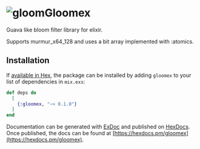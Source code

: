 # ![gloom](https://raw.githubusercontent.com/PokeAPI/sprites/master/sprites/pokemon/44.png)Gloomex

Guava like bloom filter library for elixir.

Supports murmur_x64_128 and uses a bit array implemented with :atomics.

## Installation

If [available in Hex](https://hex.pm/docs/publish), the package can be installed
by adding `gloomex` to your list of dependencies in `mix.exs`:

```elixir
def deps do
  [
    {:gloomex, "~> 0.1.0"}
  ]
end
```

Documentation can be generated with [ExDoc](https://github.com/elixir-lang/ex_doc)
and published on [HexDocs](https://hexdocs.pm). Once published, the docs can
be found at [https://hexdocs.pm/gloomex](https://hexdocs.pm/gloomex).

